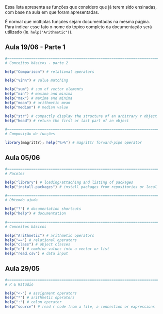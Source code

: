 Essa lista apresenta as funções que considero que já terem sido ensinadas, com base na aula em que foram apresentadas.

É normal que múltiplas funções sejam documentadas na mesma página. Para indicar esse fato o nome do tópico completo da documentação será utilizado (ie. `help("Arithmetic")`).

## Aula 19/06 - Parte 1

```r
#======================================================================
# Conceitos básicos - parte 2

help("Comparison") # relational operators

help("%in%") # value matching

help("sum") # sum of vector elements
help("min") # maxima and minima
help("max") # maxima and minima
help("mean") # arithmetic mean
help("median") # median value

help("str") # compactly display the structure of an arbitrary r object
help("head") # return the first or last part of an object

#======================================================================
# Composição de funções

library(magrittr); help("%>%") # magrittr forward-pipe operator
```

## Aula 05/06

```r
#======================================================================
# Pacotes

help("library") # loading/attaching and listing of packages
help("install.packages") # install packages from repositories or local files

#======================================================================
# Obtendo ajuda

help("?") # documentation shortcuts
help("help") # documentation

#======================================================================
# Conceitos básicos

help("Arithmetic") # arithmetic operators
help("==") # relational operators
help("class") # object classes
help("c") # combine values into a vector or list
help("read.csv") # data input
```

## Aula 29/05

```r
#======================================================================
# R & Rstudio

help("<-") # assignment operators
help("*") # arithmetic operators
help(":") # colon operator
help("source") # read r code from a file, a connection or expressions
```
